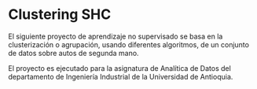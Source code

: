 # Clustering SHC

El siguiente proyecto de aprendizaje no supervisado se basa en la clusterización o agrupación, usando diferentes algoritmos, de un conjunto de datos sobre autos de segunda mano.

El proyecto es ejecutado para la asignatura de Analítica de Datos del departamento de Ingeniería Industrial de la Universidad de Antioquia.
